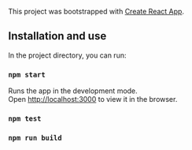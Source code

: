 This project was bootstrapped with [Create React App](https://github.com/facebook/create-react-app).

## Installation and use

In the project directory, you can run:

### `npm start`

Runs the app in the development mode.<br>
Open [http://localhost:3000](http://localhost:3000) to view it in the browser.

### `npm test`

### `npm run build`
